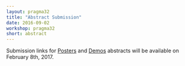 ```yaml
---
layout: pragma32
title: "Abstract Submission"
date: 2016-09-02
workshop: pragma32
short: abstract
---
```


Submission links for <a href="http://www.pragma-grid.net/pragma32-CallForPosters/" target="_blank">Posters</a> and <a href="http://www.pragma-grid.net/pragma32-CallForDemos/">Demos</a> abstracts will be available on February 8th, 2017.

